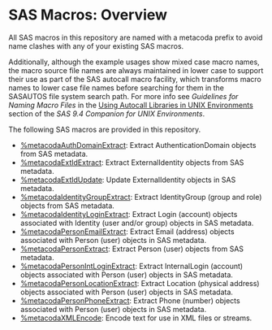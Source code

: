 # SAS Macros: Overview

All SAS macros in this repository are named with a metacoda prefix to avoid name clashes with any
of your existing SAS macros.

Additionally, although the example usages show mixed case macro names, the macro source file names
are always maintained in lower case to support their use as part of the SAS autocall macro facility,
which transforms macro names to lower case file names before searching for them in the SASAUTOS file
system search path.
For more info see *Guidelines for Naming Macro Files* in the
[Using Autocall Libraries in UNIX Environments](https://support.sas.com/documentation/cdl/en/hostunx/69602/HTML/default/viewer.htm#p08uk7awhtj5w6n1qaj3n3h0oa4s.htm)
section of the *SAS 9.4 Companion for UNIX Environments*.

The following SAS macros are provided in this repository.

* [%metacodaAuthDomainExtract](metacodaAuthDomainExtract.md): Extract AuthenticationDomain objects from SAS metadata. 
* [%metacodaExtIdExtract](metacodaExtIdExtract.md): Extract ExternalIdentity objects from SAS metadata. 
* [%metacodaExtIdUpdate](metacodaExtIdUpdate.md): Update ExternalIdentity objects in SAS metadata.
* [%metacodaIdentityGroupExtract](metacodaIdentityGroupExtract.md): Extract IdentityGroup (group and role) objects from SAS metadata. 
* [%metacodaIdentityLoginExtract](metacodaIdentityLoginExtract.md): Extract Login (account) objects associated with Identity (user and/or group) objects in SAS metadata. 
* [%metacodaPersonEmailExtract](metacodaPersonEmailExtract.md): Extract Email (address) objects associated with Person (user) objects in SAS metadata. 
* [%metacodaPersonExtract](metacodaPersonExtract.md): Extract Person (user) objects from SAS metadata. 
* [%metacodaPersonIntLoginExtract](metacodaPersonIntLoginExtract.md): Extract InternalLogin (account) objects associated with Person (user) objects in SAS metadata. 
* [%metacodaPersonLocationExtract](metacodaPersonLocationExtract.md): Extract Location (physical address) objects associated with Person (user) objects in SAS metadata. 
* [%metacodaPersonPhoneExtract](metacodaPersonPhoneExtract.md): Extract Phone (number) objects associated with Person (user) objects in SAS metadata. 
* [%metacodaXMLEncode](metacodaXMLEncode.md): Encode text for use in XML files or streams.
